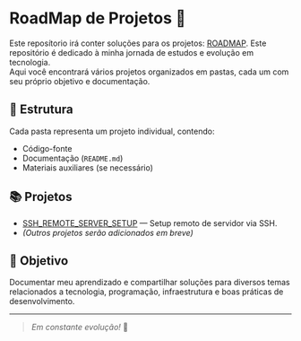 # RoadMap de Projetos 🚀
Este reposítorio irá conter soluções para os projetos: [ROADMAP](https://roadmap.sh/devops).
Este repositório é dedicado à minha jornada de estudos e evolução em tecnologia.  
Aqui você encontrará vários projetos organizados em pastas, cada um com seu próprio objetivo e documentação.

## 📂 Estrutura
Cada pasta representa um projeto individual, contendo:
- Código-fonte
- Documentação (`README.md`)
- Materiais auxiliares (se necessário)

## 📚 Projetos
- [SSH_REMOTE_SERVER_SETUP](./SSH_REMOTE_SERVER_SETUP/) — Setup remoto de servidor via SSH.
- *(Outros projetos serão adicionados em breve)*

## 🎯 Objetivo
Documentar meu aprendizado e compartilhar soluções para diversos temas relacionados a tecnologia, programação, infraestrutura e boas práticas de desenvolvimento.

---

> *Em constante evolução!* 🚀
